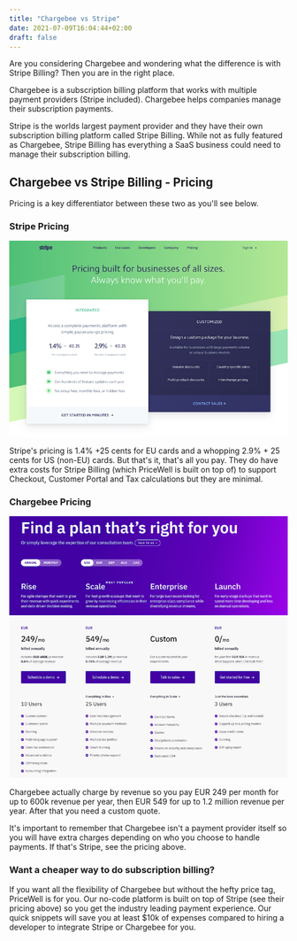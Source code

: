 ```yaml
---
title: "Chargebee vs Stripe"
date: 2021-07-09T16:04:44+02:00
draft: false
---
```


Are you considering Chargebee and wondering what the difference is with Stripe Billing? Then you are in the right place.

Chargebee is a subscription billing platform that works with multiple payment providers (Stripe included). Chargebee helps companies manage their subscription payments.

Stripe is the worlds largest payment provider and they have their own subscription billing platform called Stripe Billing. While not as fully featured as Chargebee, Stripe Billing has everything a SaaS business could need to manage their subscription billing.

## Chargebee vs Stripe Billing - Pricing

Pricing is a key differentiator between these two as you'll see below.

### Stripe Pricing
![Stripe's Pricing](/img/chargebee-vs-stripe/stripe-pricing.png)

Stripe's pricing is 1.4% +25 cents for EU cards and a whopping 2.9% + 25 cents for US (non-EU) cards. But that's it, that's all you pay. They do have extra costs for Stripe Billing (which PriceWell is built on top of) to support Checkout, Customer Portal and Tax calculations but they are minimal.


### Chargebee Pricing
![Chargebee's Pricing](/img/chargebee-vs-stripe/chargebee-pricing.png)

Chargebee actually charge by revenue so you pay EUR 249 per month for up to 600k revenue per year, then EUR 549 for up to 1.2 million revenue per year. After that you need a custom quote.

It's important to remember that Chargebee isn't a payment provider itself so you will have extra charges depending on who you choose to handle payments. If that's Stripe, see the pricing above.

### Want a cheaper way to do subscription billing?

If you want all the flexibility of Chargebee but without the hefty price tag, PriceWell is for you. Our no-code platform is built on top of Stripe (see their pricing above) so you get the industry leading payment experience. Our quick snippets will save you at least $10k of expenses compared to hiring a developer to integrate Stripe or Chargebee for you.